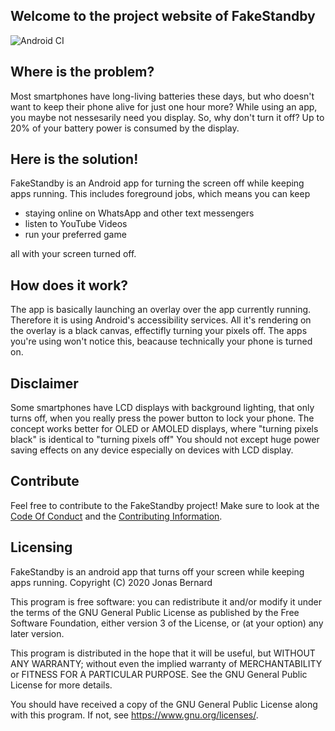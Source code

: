 ## Welcome to the project website of FakeStandby

![Android CI](https://github.com/JonasBernard/FakeStandby/workflows/Android%20CI/badge.svg)

## Where is the problem?

Most smartphones have long-living batteries these days, but who doesn't want to keep their phone alive for just one hour more?
While using an app, you maybe not nessesarily need you display. So, why don't turn it off? Up to 20% of your battery power
is consumed by the display.

## Here is the solution!

FakeStandby is an Android app for turning the screen off while keeping apps running. This includes foreground jobs, which means you can
keep

- staying online on WhatsApp and other text messengers
- listen to YouTube Videos
- run your preferred game

all with your screen turned off.

## How does it work?

The app is basically launching an overlay over the app currently running. Therefore it is using Android's accessibility services. All it's rendering
on the overlay is a black canvas, effectifly turning your pixels off. The apps you're using won't notice this, beacause technically your phone is turned on.

## Disclaimer

Some smartphones have LCD displays with background lighting, that only turns off, when you really press the power button to lock your phone.
The concept works better for OLED or AMOLED displays, where "turning pixels black" is identical to "turning pixels off"
You should not except huge power saving effects on any device especially on devices with LCD display.

## Contribute

Feel free to contribute to the FakeStandby project! Make sure to look at the [Code Of Conduct](CODE_OF_CONDUCT.md) and the [Contributing Information](CONTRIBUTING.md).

## Licensing

FakeStandby is an android app that turns off your screen while keeping apps running.
Copyright (C) 2020  Jonas Bernard

This program is free software: you can redistribute it and/or modify
it under the terms of the GNU General Public License as published by
the Free Software Foundation, either version 3 of the License, or
(at your option) any later version.

This program is distributed in the hope that it will be useful,
but WITHOUT ANY WARRANTY; without even the implied warranty of
MERCHANTABILITY or FITNESS FOR A PARTICULAR PURPOSE.  See the
GNU General Public License for more details.

You should have received a copy of the GNU General Public License
along with this program.  If not, see <https://www.gnu.org/licenses/>.
